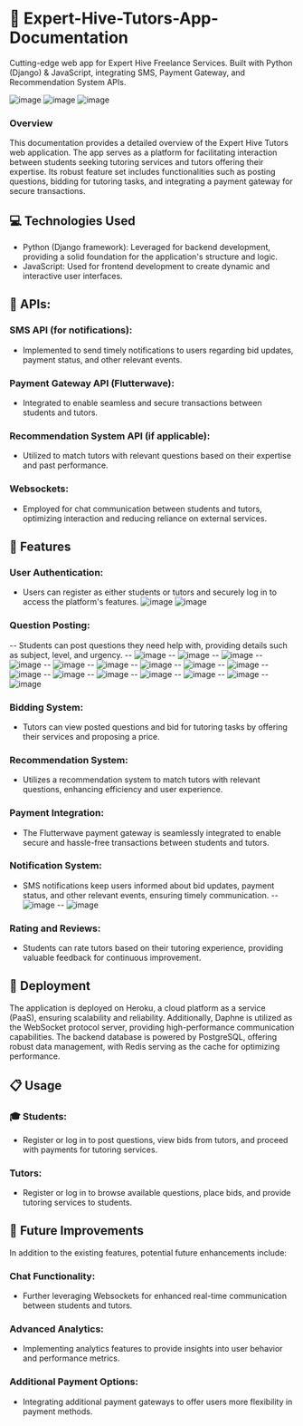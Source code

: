 # 🚀 Expert-Hive-Tutors-App-Documentation
Cutting-edge web app for Expert Hive Freelance Services. Built with Python (Django) &amp; JavaScript, integrating SMS, Payment Gateway, and Recommendation System APIs.

![image](https://github.com/Tobi-joshua/Expert-Hive-Tutors-App-Documentation/assets/62856830/a5fc97d6-5f7f-47b9-9956-e716a46bc9f5)
![image](https://github.com/Tobi-joshua/Expert-Hive-Tutors-App-Documentation/assets/62856830/89926f0b-6c50-49e0-b0ad-f754a382953b)
![image](https://github.com/Tobi-joshua/Expert-Hive-Tutors-App-Documentation/assets/62856830/51707a74-5c34-4b4c-987f-50ba65c9bbef)

### Overview 

This documentation provides a detailed overview of the Expert Hive Tutors web application. The app serves as a platform for facilitating interaction between students seeking tutoring services and tutors offering their expertise. Its robust feature set includes functionalities such as posting questions, bidding for tutoring tasks, and integrating a payment gateway for secure transactions.

## 💻 Technologies Used

 - Python (Django framework): Leveraged for backend development, providing a solid foundation for the application's structure and logic.
 - JavaScript: Used for frontend development to create dynamic and interactive user interfaces.

## 🔌 APIs:

### SMS API (for notifications):
 - Implemented to send timely notifications to users regarding bid updates, payment status, and other relevant events.
### Payment Gateway API (Flutterwave): 
 - Integrated to enable seamless and secure transactions between students and tutors.
### Recommendation System API (if applicable): 
 - Utilized to match tutors with relevant questions based on their expertise and past performance.
### Websockets: 
 - Employed for chat communication between students and tutors, optimizing interaction and reducing reliance on external services.

## 🌟 Features
### User Authentication: 

 - Users can register as either students or tutors and securely log in to access the platform's features.
   ![image](https://github.com/Tobi-joshua/Expert-Hive-Tutors-App-Documentation/assets/62856830/8ed7caee-add0-4140-8a63-489bd81481cb)
   ![image](https://github.com/Tobi-joshua/Expert-Hive-Tutors-App-Documentation/assets/62856830/1eea5a24-25e4-4d94-8a70-b318fe313b10)

### Question Posting: 
 -- Students can post questions they need help with, providing details such as subject, level, and urgency.
 -- ![image](https://github.com/Tobi-joshua/Expert-Hive-Tutors-App-Documentation/assets/62856830/326ff926-aa21-499d-b1f4-fdf0ef5f7dee)
 -- ![image](https://github.com/Tobi-joshua/Expert-Hive-Tutors-App-Documentation/assets/62856830/bb51e44d-7ff8-4c9a-a4ca-4162348be998)
 -- ![image](https://github.com/Tobi-joshua/Expert-Hive-Tutors-App-Documentation/assets/62856830/8e74f6a2-6dc2-42e5-9b7f-56103685f80e)
 -- ![image](https://github.com/Tobi-joshua/Expert-Hive-Tutors-App-Documentation/assets/62856830/b704a4dc-0c8a-4105-be28-9c7b1d59839f)
 -- ![image](https://github.com/Tobi-joshua/Expert-Hive-Tutors-App-Documentation/assets/62856830/472a2f86-2511-4029-b5b6-e4d2d1ca08e5)
 -- ![image](https://github.com/Tobi-joshua/Expert-Hive-Tutors-App-Documentation/assets/62856830/847b7c52-f3e5-4403-811b-1d07424fec8d)
 -- ![image](https://github.com/Tobi-joshua/Expert-Hive-Tutors-App-Documentation/assets/62856830/f8a1d7c1-d48d-4c4e-9414-2fac6f87f10a)
 -- ![image](https://github.com/Tobi-joshua/Expert-Hive-Tutors-App-Documentation/assets/62856830/5bfc95f3-49dc-405c-8202-5d895032e47b)
 -- ![image](https://github.com/Tobi-joshua/Expert-Hive-Tutors-App-Documentation/assets/62856830/b9540da5-3448-44b2-8b8d-34bc6d6ec113)
 -- ![image](https://github.com/Tobi-joshua/Expert-Hive-Tutors-App-Documentation/assets/62856830/68cf555d-3c01-4d40-b531-98382a3e75a6)
 -- ![image](https://github.com/Tobi-joshua/Expert-Hive-Tutors-App-Documentation/assets/62856830/e4528a7b-b303-42f1-a11b-068124d03618)
 -- ![image](https://github.com/Tobi-joshua/Expert-Hive-Tutors-App-Documentation/assets/62856830/9a8bc6c0-047f-4a64-b547-7cb937c1c658)
 -- ![image](https://github.com/Tobi-joshua/Expert-Hive-Tutors-App-Documentation/assets/62856830/8f2b3f54-7484-45f6-8557-15e616184e89)
 -- ![image](https://github.com/Tobi-joshua/Expert-Hive-Tutors-App-Documentation/assets/62856830/1f212573-9237-43b2-9fb1-7ee58777677b)
 -- ![image](https://github.com/Tobi-joshua/Expert-Hive-Tutors-App-Documentation/assets/62856830/ab796232-5ea5-45f0-a935-958cc2a599ea)
 -- ![image](https://github.com/Tobi-joshua/Expert-Hive-Tutors-App-Documentation/assets/62856830/29ddc785-aec0-479c-98a4-4f730dc9370d)

### Bidding System: 
 - Tutors can view posted questions and bid for tutoring tasks by offering their services and proposing a price.
### Recommendation System: 
 - Utilizes a recommendation system to match tutors with relevant questions, enhancing efficiency and user experience.
### Payment Integration: 
 - The Flutterwave payment gateway is seamlessly integrated to enable secure and hassle-free transactions between students and tutors.
### Notification System: 
 - SMS notifications keep users informed about bid updates, payment status, and other relevant events, ensuring timely communication.
   -- ![image](https://github.com/Tobi-joshua/Expert-Hive-Tutors-App-Documentation/assets/62856830/46106e9d-fe41-4c90-8974-5328bfd12591)
   -- ![image](https://github.com/Tobi-joshua/Expert-Hive-Tutors-App-Documentation/assets/62856830/43f597ca-7f89-4850-8c08-962ea09a2fb9)

### Rating and Reviews: 
 - Students can rate tutors based on their tutoring experience, providing valuable feedback for continuous improvement.

## 🚀 Deployment
The application is deployed on Heroku, a cloud platform as a service (PaaS), ensuring scalability and reliability. Additionally, Daphne is utilized as the WebSocket protocol server, providing high-performance communication capabilities. The backend database is powered by PostgreSQL, offering robust data management, with Redis serving as the cache for optimizing performance.

## 📋 Usage
### 🎓 Students:
  - Register or log in to post questions, view bids from tutors, and proceed with payments for tutoring services.
    
###  Tutors:
  - Register or log in to browse available questions, place bids, and provide tutoring services to students.

## 🔮 Future Improvements
In addition to the existing features, potential future enhancements include:

### Chat Functionality: 
  - Further leveraging Websockets for enhanced real-time communication between students and tutors.
### Advanced Analytics: 
  - Implementing analytics features to provide insights into user behavior and performance metrics.
### Additional Payment Options: 
  - Integrating additional payment gateways to offer users more flexibility in payment methods.
